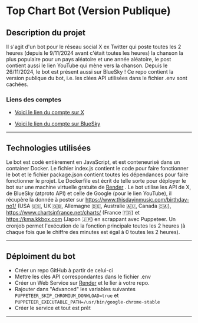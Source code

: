 # Top Chart Bot (Version Publique)
## Description du projet
Il s'agit d'un bot pour le réseau social X ex Twitter qui poste toutes les 2 heures (depuis le 9/11/2024 avant c'était toutes les heures) la chanson la plus populaire pour un pays aléatoire et une année aléatoire, le post contient aussi le lien YouTube qui mène vers la chanson. Depuis le 26/11/2024, le bot est présent aussi sur BlueSky !
Ce repo contient la version publique du bot, i.e. les clées API utilisées dans le fichier .env sont cachées. 
### Liens des comptes 
- [Voici le lien du compte sur X](https://x.com/Top1Chart_Bot) 

- [Voici le lien du compte sur BlueSky](https://bsky.app/profile/top1chartbot.bsky.social)
***
## Technologies utilisées
Le bot est codé entièrement en JavaScript, et est conteneurisé dans un container Docker. Le fichier index.js contient le code pour faire fonctionner le bot et le fichier package.json contient toutes les dépendances pour faire fonctionner le projet.
Le Dockerfile est écrit de telle sorte pour déployer le bot sur une machine virtuelle gratuite de [Render](https://render.com/) . Le bot utilise les API de X, de BlueSky (atproto API) et celle de Google (pour le lien YouTube), il récupère la donnée à poster sur https://www.thisdayinmusic.com/birthday-no1/ (USA 🇺🇸, UK 🇬🇧, Allemagne 🇩🇪, Australie 🇦🇺, Canada 🇨🇦), https://www.chartsinfrance.net/charts/ (France 🇫🇷) et https://kma.kkbox.com (Japon 🇯🇵) en scrappant avec Puppeteer. Un cronjob permet l'exécution de la fonction principale toutes les 2 heures (à chaque fois que le chiffre des minutes est égal à 0 toutes les 2 heures). 
***
## Déploiment du bot
* Créer un repo GitHub à partir de celui-ci 
* Mettre les clés API correspondantes dans le fichier .env
* Créer un Web Service sur [Render](https://render.com/) et le lier à votre repo.
* Rajouter dans "Advanced" les variables suivantes ```PUPPETEER_SKIP_CHROMIUM_DONWLOAD=true``` et ```PUPPETEER_EXECUTABLE_PATH=/usr/bin/google-chrome-stable```
* Créer le service et tout est prêt

***



